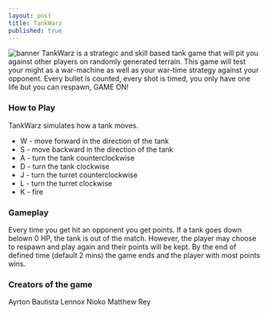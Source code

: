 ```yaml
---
layout: post
title: TankWarz
published: true
---
```

![banner]({{site.baseurl}}/images/banner.png)
TankWarz is a strategic and skill based tank
game that will pit you against other players on
randomly generated terrain. This game will test your
might as a war-machine as well as your war-time
strategy against your opponent. Every bullet is
counted, every shot is timed, you only have one life but you can respawn,
GAME ON!

### How to Play
TankWarz simulates how a tank moves.
- W - move forward in the direction of the tank
- S - move backward in the direction of the tank
- A - turn the tank counterclockwise
- D - turn the tank clockwise
- J - turn the turret counterclockwise
- L - turn the turret clockwise
- K - fire

### Gameplay
Every time you get hit an opponent you get points. If a tank goes down belown 0 HP, the tank is out of the match. However, the player may choose to respawn and play again and their points will be kept. By the end of defined time (default 2 mins) the game ends and the player with most points wins.

### Creators of the game
Ayrton Bautista
Lennox Nioko
Matthew Rey
